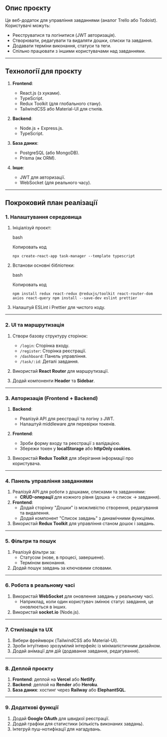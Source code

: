 ## **Опис проєкту**

Це веб-додаток для управління завданнями (аналог Trello або Todoist). Користувачі можуть:

- Реєструватися та логінитися (JWT авторизація).
- Створювати, редагувати та видаляти дошки, списки та завдання.
- Додавати терміни виконання, статуси та теги.
- Спільно працювати з іншими користувачами над завданнями.

---

## **Технології для проєкту**

1. **Frontend**:
    
    - React.js (з хуками).
    - TypeScript.
    - Redux Toolkit (для глобального стану).
    - TailwindCSS або Material-UI для стилів.
2. **Backend**:
    
    - Node.js + Express.js.
    - TypeScript.
3. **База даних**:
    
    - PostgreSQL (або MongoDB).
    - Prisma (як ORM).
4. **Інше**:
    
    - JWT для авторизації.
    - WebSocket (для реального часу).

---

## **Покроковий план реалізації**

### **1. Налаштування середовища**

1. Ініціалізуй проєкт:
    
    bash
    
    Копировать код
    
    `npx create-react-app task-manager --template typescript`
    
2. Встанови основні бібліотеки:
    
    bash
    
    Копировать код
    
    `npm install redux react-redux @reduxjs/toolkit react-router-dom axios react-query npm install --save-dev eslint prettier`
    
3. Налаштуй ESLint і Prettier для чистого коду.

---

### **2. UI та маршрутизація**

1. Створи базову структуру сторінок:
    
    - `/login`: Сторінка входу.
    - `/register`: Сторінка реєстрації.
    - `/dashboard`: Панель управління.
    - `/task/:id`: Деталі завдання.
2. Використай **React Router** для маршрутизації.
    
3. Додай компоненти **Header** та **Sidebar**.
    

---

### **3. Авторизація (Frontend + Backend)**

1. **Backend**:
    
    - Реалізуй API для реєстрації та логіну з JWT.
    - Налаштуй middleware для перевірки токенів.
2. **Frontend**:
    
    - Зроби форму входу та реєстрації з валідацією.
    - Збережи токен у **localStorage** або **httpOnly cookies**.
3. Використай **Redux Toolkit** для зберігання інформації про користувача.
    

---

### **4. Панель управління завданнями**

1. Реалізуй API для роботи з дошками, списками та завданнями:
    - **CRUD-операції** для кожного рівня (дошка → список → завдання).
2. **Frontend**:
    - Додай сторінку "Дошки" із можливістю створення, редагування та видалення.
    - Додай компонент "Список завдань" з динамічними функціями.
3. Використай **Redux Toolkit** для управління станом дошок і завдань.

---

### **5. Фільтри та пошук**

1. Реалізуй фільтри за:
    - Статусом (нове, в процесі, завершене).
    - Терміном виконання.
2. Додай пошук завдань за ключовими словами.

---

### **6. Робота в реальному часі**

1. Використай **WebSocket** для оновлення завдань у реальному часі.
    - Наприклад, коли один користувач змінює статус завдання, це оновлюється в інших.
2. Використай **socket.io** (Node.js).

---

### **7. Стилізація та UX**

1. Вибери фреймворк (TailwindCSS або Material-UI).
2. Зроби інтуїтивно зрозумілий інтерфейс із мінімалістичним дизайном.
3. Додай анімації для дій (додавання завдання, редагування).

---

### **8. Деплой проєкту**

1. **Frontend**: деплой на **Vercel** або **Netlify**.
2. **Backend**: деплой на **Render** або **Heroku**.
3. **База даних**: хостинг через **Railway** або **ElephantSQL**.

---

### **9. Додаткові функції**

1. Додай **Google OAuth** для швидкої реєстрації.
2. Додай графіки для статистики (кількість виконаних завдань).
3. Інтегруй пуш-нотифікації для нагадувань.